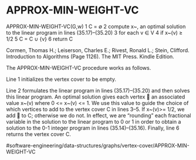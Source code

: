 # APPROX-MIN-WEIGHT-VC

APPROX-MIN-WEIGHT-VC(G,w)
1 C = ∅
2 compute x~, an optimal solution to the linear program in lines (35.17)–(35.20) 
3 for each v ∈ V 
4 if x~(v) ≥ 1/2
5    C = C ∪ {v}
6 return C

Cormen, Thomas H.; Leiserson, Charles E.; Rivest, Ronald L.; Stein, Clifford. Introduction to Algorithms (Page 1126). The MIT Press. Kindle Edition. 

The APPROX-MIN-WEIGHT-VC procedure works as follows. 

Line 1 initializes the vertex cover to be empty. 

Line 2 formulates the linear program in lines (35.17)–(35.20) and then solves this linear program. An optimal solution gives each vertex  an associated value x~(v) where 0 <= x~(v) <= 1. We use this value to guide the choice of which vertices to add to the vertex cover C in lines 3–5. If x~(v)>= 1/2, we add  to C; otherwise we do not. In effect, we are “rounding” each fractional variable in the solution to the linear program to 0 or 1 in order to obtain a solution to the 0-1 integer program in lines (35.14)–(35.16). Finally, line 6 returns the vertex cover C.

#software-engineering/data-structures/graphs/vertex-cover/APPROX-MIN-WEIGHT-VC
